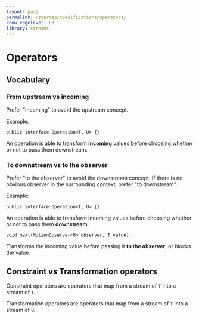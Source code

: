 ```yaml
---
layout: page
permalink: /starmap/specifications/operators/
knowledgelevel: L3
library: streams
---
```


# Operators

## Vocabulary

### **From upstream** vs **incoming** 

Prefer "incoming" to avoid the upstream concept.

Example:

```
public interface Operation<T, U> {}
```

An operation is able to transform **incoming** values before choosing whether or not to pass them downstream.

### **To downstream** vs **to the observer**

Prefer "to the observer" to avoid the downstream concept. If there is no obvious observer in the surrounding context, prefer "to downstream".

Example:

```
public interface Operation<T, U> {}
```

An operation is able to transform incoming values before choosing whether or not to pass them **downstream**.

```
void next(MotionObserver<U> observer, T value);
```

Transforms the incoming value before passing it **to the observer**, or blocks the value.

## Constraint vs Transformation operators

Constraint operators are operators that map from a stream of `T` into a stream of `T`.

Transformation operators are operators that map from a stream of `T` into a stream of `U`.
